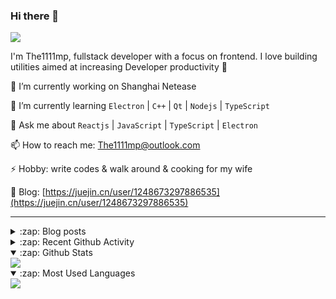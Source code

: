### Hi there 👋

![](https://komarev.com/ghpvc/?username=1111mp&color=green)

I'm The1111mp, fullstack developer with a focus on frontend. I love building utilities aimed at increasing Developer productivity 🙌

🔭 I’m currently working on Shanghai Netease

🌱 I’m currently learning `Electron` | `C++` | `Qt` | `Nodejs` | `TypeScript`

💬 Ask me about `Reactjs` | `JavaScript` | `TypeScript` | `Electron`

📫 How to reach me: <a href="mailto:The1111mp@outlook.com">The1111mp@outlook.com</a>

⚡ Hobby: write codes & walk around & cooking for my wife

📖 Blog: [https://juejin.cn/user/1248673297886535](https://juejin.cn/user/1248673297886535)

***

<details>
  <summary>:zap: Blog posts</summary>

  - [使用 nvm-desktop 轻松安装和管理多个 node 版本](https://juejin.cn/post/7267791228872179727)
  - [Electron 中集成 SQLite3 数据库的最佳实践](https://juejin.cn/post/7202807471881306172)
  - [从0开发IM，单聊群聊在线离线消息以及消息的已读未读功能](https://juejin.cn/post/7202583557751865401)
  - [Electron（网页）中实现接近微信消息发送体验的消息输入框及界面](https://juejin.cn/post/7252505446396575781)
  - [Qt中基于QWebEngineView和QWebChannel实现与web的交互](https://juejin.cn/post/7238423148555501629)
</details>

<details>
  <summary>:zap: Recent Github Activity</summary>

  <!--START_SECTION:activity-->
1. 🗣 Commented on [#22](https://github.com/1111mp/nvm-desktop/issues/22#issuecomment-1822828976) in [1111mp/nvm-desktop](https://github.com/1111mp/nvm-desktop)
2. 🗣 Commented on [#25](https://github.com/1111mp/nvm-desktop/issues/25#issuecomment-1822807319) in [1111mp/nvm-desktop](https://github.com/1111mp/nvm-desktop)
3. 🗣 Commented on [#25](https://github.com/1111mp/nvm-desktop/issues/25#issuecomment-1822760110) in [1111mp/nvm-desktop](https://github.com/1111mp/nvm-desktop)
4. 🗣 Commented on [#22](https://github.com/1111mp/nvm-desktop/issues/22#issuecomment-1822677934) in [1111mp/nvm-desktop](https://github.com/1111mp/nvm-desktop)
5. 🗣 Commented on [#24](https://github.com/1111mp/nvm-desktop/issues/24#issuecomment-1822093681) in [1111mp/nvm-desktop](https://github.com/1111mp/nvm-desktop)
6. 🗣 Commented on [#24](https://github.com/1111mp/nvm-desktop/issues/24#issuecomment-1822047020) in [1111mp/nvm-desktop](https://github.com/1111mp/nvm-desktop)
7. 🗣 Commented on [#17](https://github.com/1111mp/nvm-desktop/issues/17#issuecomment-1822013715) in [1111mp/nvm-desktop](https://github.com/1111mp/nvm-desktop)
8. 🗣 Commented on [#24](https://github.com/1111mp/nvm-desktop/issues/24#issuecomment-1822008587) in [1111mp/nvm-desktop](https://github.com/1111mp/nvm-desktop)
9. ❗ Opened issue [#23](https://github.com/1111mp/nvm-desktop/issues/23) in [1111mp/nvm-desktop](https://github.com/1111mp/nvm-desktop)
10. 🗣 Commented on [#22](https://github.com/1111mp/nvm-desktop/issues/22#issuecomment-1820341127) in [1111mp/nvm-desktop](https://github.com/1111mp/nvm-desktop)
  <!--END_SECTION:activity-->
</details>

<details open>
  <summary>:zap: Github Stats</summary>

  <img align="center" src="https://github-readme-stats-sigma-five.vercel.app/api?username=1111mp&show_icons=true&hide_border=true&theme=gruvbox" />
</details>

<details open>
  <summary>:zap: Most Used Languages</summary>

  <img align="center" src="https://github-readme-stats-sigma-five.vercel.app/api/top-langs/?username=1111mp&layout=compact&show_icons=true&hide_border=true&theme=gruvbox" />
</details>


<!--
**1111mp/1111mp** is a ✨ _special_ ✨ repository because its `README.md` (this file) appears on your GitHub profile.

Here are some ideas to get you started:

- 🔭 I’m currently working on ...
- 🌱 I’m currently learning ...
- 👯 I’m looking to collaborate on ...
- 🤔 I’m looking for help with ...
- 💬 Ask me about ...
- 📫 How to reach me: ...
- 😄 Pronouns: ...
- ⚡ Fun fact: ...
-->
